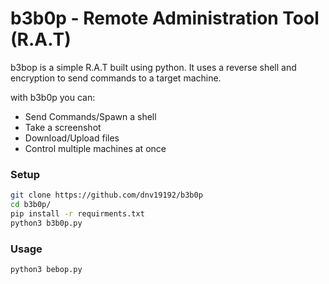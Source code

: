 # b3b0p - Remote Administration Tool (R.A.T)

b3bop is a simple R.A.T built using python. It uses a reverse shell and encryption to send commands to a target machine.

with b3b0p you can:
- Send Commands/Spawn a shell
- Take a screenshot
- Download/Upload files
- Control multiple machines at once


### Setup
```bash
git clone https://github.com/dnv19192/b3b0p
cd b3b0p/
pip install -r requirments.txt
python3 b3b0p.py
```

### Usage
```
python3 bebop.py
```
